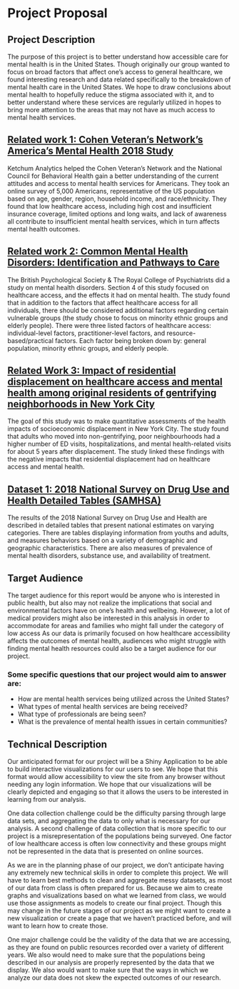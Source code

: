 # Project Proposal
## Project Description
The purpose of this project is to better understand how accessible care for mental health is in the United States. Though originally our group wanted to focus on broad factors that affect one’s access to general healthcare, we found interesting research and data related specifically to the breakdown of mental health care in the United States. We hope to draw conclusions about mental health to hopefully reduce the stigma associated with it, and to better understand where these services are regularly utilized in hopes to bring more attention to the areas that may not have as much access to mental health services.
## [Related work 1: Cohen Veteran’s Network’s America’s Mental Health 2018 Study](https://www.cohenveteransnetwork.org/wp-content/uploads/2018/10/Press-Release-Americas-Mental-Health-2018-FINAL.pdf)
Ketchum Analytics helped the Cohen Veteran’s Network and the National Council for Behavioral Health gain a better understanding of the current attitudes and access to mental health services for Americans. They took an online survey of 5,000 Americans, representative of the US population based on age, gender, region, household income, and race/ethnicity. They found that low healthcare access, including high cost and insufficient insurance coverage, limited options and long waits, and lack of awareness all contribute to insufficient mental health services, which in turn affects mental health outcomes.
## [Related work 2: Common Mental Health Disorders: Identification and Pathways to Care](https://www.ncbi.nlm.nih.gov/books/NBK92265/)
The British Psychological Society & The Royal College of Psychiatrists did a study on mental health disorders. Section 4 of this study focused on healthcare access, and the effects it had on mental health. The study found that in addition to the factors that affect healthcare access for all individuals, there should be considered additional factors regarding certain vulnerable groups (the study chose to focus on minority ethnic groups and elderly people). There were three listed factors of healthcare access: individual-level factors, practitioner-level factors, and resource-based/practical factors. Each factor being broken down by: general population, minority ethnic groups, and elderly people.
## [Related Work 3: Impact of residential displacement on healthcare access and mental health among original residents of gentrifying neighborhoods in New York City](https://journals.plos.org/plosone/article?id=10.1371/journal.pone.0190139)
The goal of this study was to make quantitative assessments of the health impacts of socioeconomic displacement in New York City. The study found that adults who moved into non-gentrifying, poor neighbourhoods had a higher number of ED visits, hospitalizations, and mental health-related visits for about 5 years after displacement. The study linked these findings with the negative impacts that residential displacement had on healthcare access and mental health.

## [Dataset 1: 2018 National Survey on Drug Use and Health Detailed Tables (SAMHSA)](https://www.samhsa.gov/data/report/2018-nsduh-detailed-tables)
The results of the 2018 National Survey on Drug Use and Health are described in detailed tables that present national estimates on varying categories. There are tables displaying information from youths and adults, and measures behaviors based on a variety of demographic and geographic characteristics. There are also measures of prevalence of mental health disorders, substance use, and availability of treatment.

## Target Audience
The target audience for this report would be anyone who is interested in public health, but also may not realize the implications that social and environmental factors have on one’s health and wellbeing. However, a lot of medical providers might also be interested in this analysis in order to accommodate for areas and families who might fall under the category of low access As our data is primarily focused on how healthcare accessibility affects the outcomes of mental health, audiences who might struggle with finding mental health resources could also be a target audience for our project.

### Some specific questions that our project would aim to answer are:
- How are mental health services being utilized across the United States?
- What types of mental health services are being received?
- What type of professionals are being seen?
- What is the prevalence of mental health issues in certain communities?


## Technical Description
Our anticipated format for our project will be a Shiny Application to be able to build interactive visualizations for our users to see. We hope that this format would allow accessibility to view the site from any browser without needing any login information. We hope that our visualizations will be clearly depicted and engaging so that it allows the users to be interested in learning from our analysis.

One data collection challenge could be the difficulty parsing through large data sets, and aggregating the data to only what is necessary for our analysis. A second challenge of data collection that is more specific to our project is a misrepresentation of the populations being surveyed. One factor of low healthcare access is often low connectivity and these groups might not be represented in the data that is presented on online sources.

As we are in the planning phase of our project, we don’t anticipate having any extremely new technical skills in order to complete this project. We will have to learn best methods to clean and aggregate messy datasets, as most of our data from class is often prepared for us. Because we aim to create graphs and visualizations based on what we learned from class, we would use those assignments as models to create our final project. Though this may change in the future stages of our project as we might want to create a new visualization or create a page that we haven’t practiced before, and will want to learn how to create those.

One major challenge could be the validity of the data that we are accessing, as they are found on public resources recorded over a variety of different years. We also would need to make sure that the populations being described in our analysis are properly represented by the data that we display. We also would want to make sure that the ways in which we analyze our data does not skew the expected outcomes of our research.
